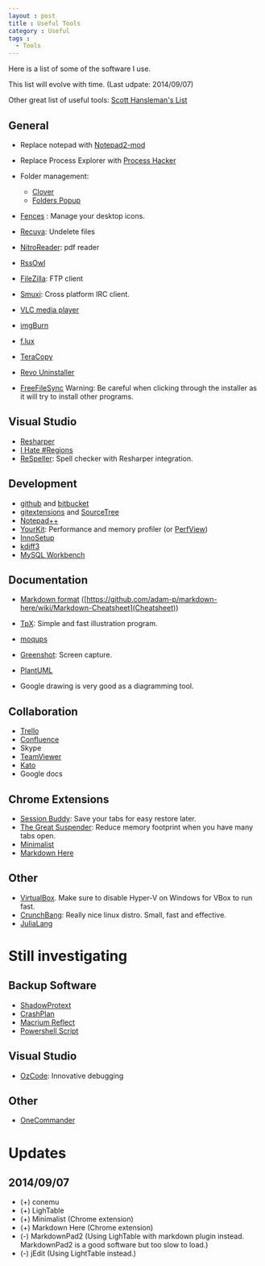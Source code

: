 ```yaml
---
layout : post
title : Useful Tools
category : Useful
tags :
  - Tools
---
```


Here is a list of some of the software I use.

This list will evolve with time. (Last udpate: 2014/09/07)

Other great list of useful tools: [Scott Hansleman's List](http://www.hanselman.com/blog/ScottHanselmans2014UltimateDeveloperAndPowerUsersToolListForWindows.aspx)

## General

- Replace notepad with [Notepad2-mod](http://xhmikosr.github.io/notepad2-mod/)
- Replace Process Explorer with [Process Hacker](http://processhacker.sourceforge.net/)
- Folder management:
    - [Clover](http://ejie.me/)
    - [Folders Popup](http://code.jeanlalonde.ca/folderspopup/)

- [Fences](http://www.stardock.com/products/fences/) : Manage your desktop icons.
- [Recuva](http://www.piriform.com/recuva): Undelete files
- [NitroReader](http://www.nitropdf.com/pdf-reader): pdf reader
- [RssOwl](http://www.rssowl.org/)
- [FileZilla](https://filezilla-project.org/): FTP client
- [Smuxi](https://smuxi.im/): Cross platform IRC client.
- [VLC  media player](http://www.videolan.org/index.html)
- [imgBurn](http://www.imgburn.com/)
- [f.lux](https://justgetflux.com/)
- [TeraCopy](http://codesector.com/teracopy)
- [Revo Uninstaller](http://www.revouninstaller.com/)
- [FreeFileSync](http://sourceforge.net/projects/freefilesync/) Warning: Be careful when clicking through the installer as it will try to install other programs.

## Visual Studio

- [Resharper](http://www.jetbrains.com/resharper/)
- [I Hate #Regions](http://visualstudiogallery.msdn.microsoft.com/0ca60d35-1e02-43b7-bf59-ac7deb9afbca)
- [ReSpeller](http://visualstudiogallery.msdn.microsoft.com/1dae1354-c868-4a4d-a2f9-8d7e83acd07a?SRC=VSIDE): Spell checker with Resharper integration.

## Development

- [github](https://github.com/) and [bitbucket](https://bitbucket.org/)
- [gitextensions](https://code.google.com/p/gitextensions/) and [SourceTree](http://www.sourcetreeapp.com/)
- [Notepad++](http://notepad-plus-plus.org/)
- [YourKit](http://www.yourkit.com/): Performance and memory profiler (or [PerfView](http://www.microsoft.com/en-au/download/details.aspx?id=28567))
- [InnoSetup](http://www.jrsoftware.org/isinfo.php)
- [kdiff3](http://kdiff3.sourceforge.net/)
- [MySQL Workbench](http://www.mysql.com/products/workbench/)

## Documentation

- [Markdown format](http://daringfireball.net/projects/markdown/syntax) ([https://github.com/adam-p/markdown-here/wiki/Markdown-Cheatsheet](Cheatsheet))
- [TpX](http://tpx.sourceforge.net/): Simple and fast illustration program.
- [moqups](https://moqups.com/)
- [Greenshot](http://getgreenshot.org/): Screen capture.
- [PlantUML](http://plantuml.sourceforge.net/)

- Google drawing is very good as a diagramming tool.

## Collaboration

- [Trello](trello.com)
- [Confluence](https://www.atlassian.com/software/confluence)
- Skype
- [TeamViewer](http://www.teamviewer.com/en/index.aspx)
- [Kato](kato.im)
- Google docs

## Chrome Extensions

- [Session Buddy](https://chrome.google.com/webstore/detail/session-buddy/edacconmaakjimmfgnblocblbcdcpbko?hl=en): Save your tabs for easy restore later.
- [The Great Suspender](https://chrome.google.com/webstore/detail/the-great-suspender/klbibkeccnjlkjkiokjodocebajanakg?hl=en): Reduce memory footprint when you have many tabs open.
- [Minimalist](https://chrome.google.com/webstore/detail/minimalist-for-everything/bmihblnpomgpjkfddepdpdafhhepdbek)
- [Markdown Here](https://chrome.google.com/webstore/detail/markdown-here/elifhakcjgalahccnjkneoccemfahfoa?hl=en)

## Other

- [VirtualBox](https://www.virtualbox.org/). Make sure to disable Hyper-V on Windows for VBox to run fast.
- [CrunchBang](http://crunchbang.org/): Really nice linux distro. Small, fast and effective.
- [JuliaLang](http://julialang.org/)

# Still investigating

## Backup Software

- [ShadowProtext](http://www.shadowprotect.com/backup-software/shadowprotect-desktop)
- [CrashPlan](http://www.code42.com/crashplan/)
- [Macrium Reflect](http://www.macrium.com/default.aspx)
- [Powershell Script](https://7zbackup.codeplex.com/)

## Visual Studio

- [OzCode](http://www.oz-code.com/): Innovative debugging

## Other

- [OneCommander](http://onecommander.com/)

# Updates

## 2014/09/07

- (+) conemu
- (+) LighTable
- (+) Minimalist (Chrome extension)
- (+) Markdown Here (Chrome extension)
- (-) MarkdownPad2 (Using LighTable with markdown plugin instead. MarkdownPad2 is a good software but too slow to load.)
- (-) jEdit (Using LightTable instead.)
